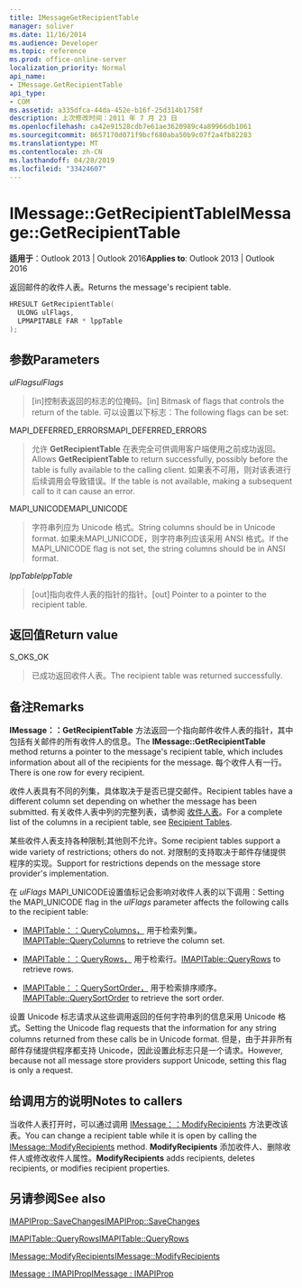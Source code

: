 ```yaml
---
title: IMessageGetRecipientTable
manager: soliver
ms.date: 11/16/2014
ms.audience: Developer
ms.topic: reference
ms.prod: office-online-server
localization_priority: Normal
api_name:
- IMessage.GetRecipientTable
api_type:
- COM
ms.assetid: a335dfca-44da-452e-b16f-25d314b1758f
description: 上次修改时间：2011 年 7 月 23 日
ms.openlocfilehash: ca42e91528cdb7e61ae3620989c4a89966db1061
ms.sourcegitcommit: 8657170d071f9bcf680aba50b9c07f2a4fb82283
ms.translationtype: MT
ms.contentlocale: zh-CN
ms.lasthandoff: 04/28/2019
ms.locfileid: "33424607"
---
```

# <a name="imessagegetrecipienttable"></a><span data-ttu-id="44b60-103">IMessage::GetRecipientTable</span><span class="sxs-lookup"><span data-stu-id="44b60-103">IMessage::GetRecipientTable</span></span>

  
  
<span data-ttu-id="44b60-104">**适用于**：Outlook 2013 | Outlook 2016</span><span class="sxs-lookup"><span data-stu-id="44b60-104">**Applies to**: Outlook 2013 | Outlook 2016</span></span> 
  
<span data-ttu-id="44b60-105">返回邮件的收件人表。</span><span class="sxs-lookup"><span data-stu-id="44b60-105">Returns the message's recipient table.</span></span>
  
```cpp
HRESULT GetRecipientTable(
  ULONG ulFlags,
  LPMAPITABLE FAR * lppTable
);
```

## <a name="parameters"></a><span data-ttu-id="44b60-106">参数</span><span class="sxs-lookup"><span data-stu-id="44b60-106">Parameters</span></span>

 <span data-ttu-id="44b60-107">_ulFlags_</span><span class="sxs-lookup"><span data-stu-id="44b60-107">_ulFlags_</span></span>
  
> <span data-ttu-id="44b60-108">[in]控制表返回的标志的位掩码。</span><span class="sxs-lookup"><span data-stu-id="44b60-108">[in] Bitmask of flags that controls the return of the table.</span></span> <span data-ttu-id="44b60-109">可以设置以下标志：</span><span class="sxs-lookup"><span data-stu-id="44b60-109">The following flags can be set:</span></span>
    
<span data-ttu-id="44b60-110">MAPI_DEFERRED_ERRORS</span><span class="sxs-lookup"><span data-stu-id="44b60-110">MAPI_DEFERRED_ERRORS</span></span> 
  
> <span data-ttu-id="44b60-111">允许 **GetRecipientTable** 在表完全可供调用客户端使用之前成功返回。</span><span class="sxs-lookup"><span data-stu-id="44b60-111">Allows **GetRecipientTable** to return successfully, possibly before the table is fully available to the calling client.</span></span> <span data-ttu-id="44b60-112">如果表不可用，则对该表进行后续调用会导致错误。</span><span class="sxs-lookup"><span data-stu-id="44b60-112">If the table is not available, making a subsequent call to it can cause an error.</span></span> 
    
<span data-ttu-id="44b60-113">MAPI_UNICODE</span><span class="sxs-lookup"><span data-stu-id="44b60-113">MAPI_UNICODE</span></span> 
  
> <span data-ttu-id="44b60-114">字符串列应为 Unicode 格式。</span><span class="sxs-lookup"><span data-stu-id="44b60-114">String columns should be in Unicode format.</span></span> <span data-ttu-id="44b60-115">如果未MAPI_UNICODE，则字符串列应该采用 ANSI 格式。</span><span class="sxs-lookup"><span data-stu-id="44b60-115">If the MAPI_UNICODE flag is not set, the string columns should be in ANSI format.</span></span>
    
 <span data-ttu-id="44b60-116">_lppTable_</span><span class="sxs-lookup"><span data-stu-id="44b60-116">_lppTable_</span></span>
  
> <span data-ttu-id="44b60-117">[out]指向收件人表的指针的指针。</span><span class="sxs-lookup"><span data-stu-id="44b60-117">[out] Pointer to a pointer to the recipient table.</span></span>
    
## <a name="return-value"></a><span data-ttu-id="44b60-118">返回值</span><span class="sxs-lookup"><span data-stu-id="44b60-118">Return value</span></span>

<span data-ttu-id="44b60-119">S_OK</span><span class="sxs-lookup"><span data-stu-id="44b60-119">S_OK</span></span> 
  
> <span data-ttu-id="44b60-120">已成功返回收件人表。</span><span class="sxs-lookup"><span data-stu-id="44b60-120">The recipient table was returned successfully.</span></span>
    
## <a name="remarks"></a><span data-ttu-id="44b60-121">备注</span><span class="sxs-lookup"><span data-stu-id="44b60-121">Remarks</span></span>

<span data-ttu-id="44b60-122">**IMessage：：GetRecipientTable** 方法返回一个指向邮件收件人表的指针，其中包括有关邮件的所有收件人的信息。</span><span class="sxs-lookup"><span data-stu-id="44b60-122">The **IMessage::GetRecipientTable** method returns a pointer to the message's recipient table, which includes information about all of the recipients for the message.</span></span> <span data-ttu-id="44b60-123">每个收件人有一行。</span><span class="sxs-lookup"><span data-stu-id="44b60-123">There is one row for every recipient.</span></span> 
  
<span data-ttu-id="44b60-124">收件人表具有不同的列集，具体取决于是否已提交邮件。</span><span class="sxs-lookup"><span data-stu-id="44b60-124">Recipient tables have a different column set depending on whether the message has been submitted.</span></span> <span data-ttu-id="44b60-125">有关收件人表中列的完整列表，请参阅 [收件人表](recipient-tables.md)。</span><span class="sxs-lookup"><span data-stu-id="44b60-125">For a complete list of the columns in a recipient table, see [Recipient Tables](recipient-tables.md).</span></span>
  
<span data-ttu-id="44b60-126">某些收件人表支持各种限制;其他则不允许。</span><span class="sxs-lookup"><span data-stu-id="44b60-126">Some recipient tables support a wide variety of restrictions; others do not.</span></span> <span data-ttu-id="44b60-127">对限制的支持取决于邮件存储提供程序的实现。</span><span class="sxs-lookup"><span data-stu-id="44b60-127">Support for restrictions depends on the message store provider's implementation.</span></span> 
  
<span data-ttu-id="44b60-128">在  _ulFlags_ MAPI_UNICODE设置值标记会影响对收件人表的以下调用：</span><span class="sxs-lookup"><span data-stu-id="44b60-128">Setting the MAPI_UNICODE flag in the  _ulFlags_ parameter affects the following calls to the recipient table:</span></span> 
  
- <span data-ttu-id="44b60-129">[IMAPITable：：QueryColumns，](imapitable-querycolumns.md) 用于检索列集。</span><span class="sxs-lookup"><span data-stu-id="44b60-129">[IMAPITable::QueryColumns](imapitable-querycolumns.md) to retrieve the column set.</span></span> 
    
- <span data-ttu-id="44b60-130">[IMAPITable：：QueryRows，](imapitable-queryrows.md) 用于检索行。</span><span class="sxs-lookup"><span data-stu-id="44b60-130">[IMAPITable::QueryRows](imapitable-queryrows.md) to retrieve rows.</span></span> 
    
- <span data-ttu-id="44b60-131">[IMAPITable：：QuerySortOrder，](imapitable-querysortorder.md) 用于检索排序顺序。</span><span class="sxs-lookup"><span data-stu-id="44b60-131">[IMAPITable::QuerySortOrder](imapitable-querysortorder.md) to retrieve the sort order.</span></span> 
    
<span data-ttu-id="44b60-132">设置 Unicode 标志请求从这些调用返回的任何字符串列的信息采用 Unicode 格式。</span><span class="sxs-lookup"><span data-stu-id="44b60-132">Setting the Unicode flag requests that the information for any string columns returned from these calls be in Unicode format.</span></span> <span data-ttu-id="44b60-133">但是，由于并非所有邮件存储提供程序都支持 Unicode，因此设置此标志只是一个请求。</span><span class="sxs-lookup"><span data-stu-id="44b60-133">However, because not all message store providers support Unicode, setting this flag is only a request.</span></span>
  
## <a name="notes-to-callers"></a><span data-ttu-id="44b60-134">给调用方的说明</span><span class="sxs-lookup"><span data-stu-id="44b60-134">Notes to callers</span></span>

<span data-ttu-id="44b60-135">当收件人表打开时，可以通过调用 [IMessage：：ModifyRecipients](imessage-modifyrecipients.md) 方法更改该表。</span><span class="sxs-lookup"><span data-stu-id="44b60-135">You can change a recipient table while it is open by calling the [IMessage::ModifyRecipients](imessage-modifyrecipients.md) method.</span></span> <span data-ttu-id="44b60-136">**ModifyRecipients** 添加收件人、删除收件人或修改收件人属性。</span><span class="sxs-lookup"><span data-stu-id="44b60-136">**ModifyRecipients** adds recipients, deletes recipients, or modifies recipient properties.</span></span> 
  
## <a name="see-also"></a><span data-ttu-id="44b60-137">另请参阅</span><span class="sxs-lookup"><span data-stu-id="44b60-137">See also</span></span>



[<span data-ttu-id="44b60-138">IMAPIProp::SaveChanges</span><span class="sxs-lookup"><span data-stu-id="44b60-138">IMAPIProp::SaveChanges</span></span>](imapiprop-savechanges.md)
  
[<span data-ttu-id="44b60-139">IMAPITable::QueryRows</span><span class="sxs-lookup"><span data-stu-id="44b60-139">IMAPITable::QueryRows</span></span>](imapitable-queryrows.md)
  
[<span data-ttu-id="44b60-140">IMessage::ModifyRecipients</span><span class="sxs-lookup"><span data-stu-id="44b60-140">IMessage::ModifyRecipients</span></span>](imessage-modifyrecipients.md)
  
[<span data-ttu-id="44b60-141">IMessage : IMAPIProp</span><span class="sxs-lookup"><span data-stu-id="44b60-141">IMessage : IMAPIProp</span></span>](imessageimapiprop.md)


